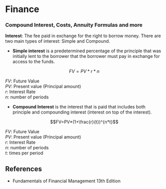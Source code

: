 # **Finance**
### **Compound Interest, Costs, Annuity Formulas and more**


**Interest**: The fee paid in exchange for the right to borrow money. There are two main types of interest: Simple and Compound.

- **Simple interest** is a predetermined percentage of the principle that was initially lent to the borrower that the borrower must pay in exchange for access to the funds.  

$$FV=PV*r*n$$  

$FV$: Future Value  
$PV$: Present value (Principal amount)  
$r$: Interest Rate  
$n$: number of periods 

- **Compound Interest** is the interest that is paid that includes both principle and compounding interest (interest on top of the interest).  

$$FV=PV*(1+\frac{r}{t})^{n*t}$$  

$FV$: Future Value  
$PV$: Present value (Principal amount)  
$r$: Interest Rate  
$n$: number of periods   
$t$: times per period 


## References

* Fundamentals of Financial Management 13th Edition

